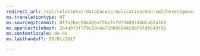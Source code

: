 ```yaml
--- 
redirect_url: /sql/relational-databases/replication/non-sql/heterogeneous-database-replication
ms.translationtype: HT
ms.sourcegitcommit: 8ffa3bec08e42eaf5be7cfd734d9748dca82a3b6
ms.openlocfilehash: 2b4a0f3f779c20c4a7300869442d8f5fd0c43f95
ms.contentlocale: de-de
ms.lasthandoff: 08/01/2017

--- 
```


